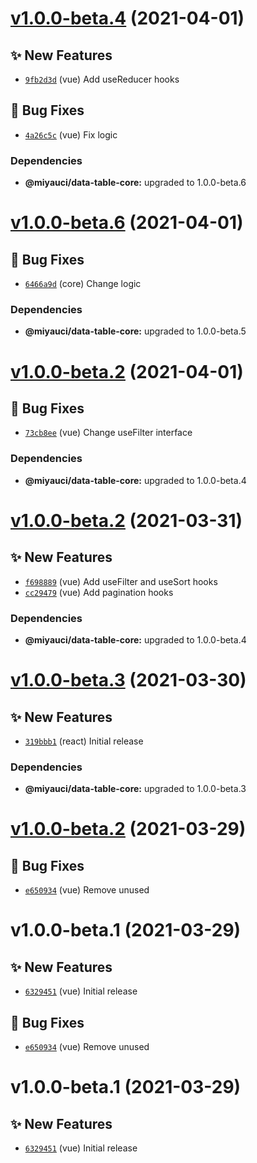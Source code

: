 # [v1.0.0-beta.4](https://github.com/TomokiMiyauci/data-table/compare/@miyauci/react-data-table@1.0.0-beta.3...@miyauci/react-data-table@1.0.0-beta.4) (2021-04-01)

## ✨ New Features
- [`9fb2d3d`](https://github.com/TomokiMiyauci/data-table/commit/9fb2d3d)  (vue) Add useReducer hooks 

## 🐛 Bug Fixes
- [`4a26c5c`](https://github.com/TomokiMiyauci/data-table/commit/4a26c5c)  (vue) Fix logic 



### Dependencies

* **@miyauci/data-table-core:** upgraded to 1.0.0-beta.6

# [v1.0.0-beta.6](https://github.com/TomokiMiyauci/data-table/compare/@miyauci/vue-data-table@1.0.0-beta.5...@miyauci/vue-data-table@1.0.0-beta.6) (2021-04-01)

## 🐛 Bug Fixes
- [`6466a9d`](https://github.com/TomokiMiyauci/data-table/commit/6466a9d)  (core) Change logic 



### Dependencies

* **@miyauci/data-table-core:** upgraded to 1.0.0-beta.5

# [v1.0.0-beta.2](https://github.com/TomokiMiyauci/data-table/compare/@miyauci/react-data-table@1.0.0-beta.1...@miyauci/react-data-table@1.0.0-beta.2) (2021-04-01)

## 🐛 Bug Fixes
- [`73cb8ee`](https://github.com/TomokiMiyauci/data-table/commit/73cb8ee)  (vue) Change useFilter interface 



### Dependencies

* **@miyauci/data-table-core:** upgraded to 1.0.0-beta.4

# [v1.0.0-beta.2](https://github.com/TomokiMiyauci/data-table/compare/@miyauci/react-data-table@1.0.0-beta.1...@miyauci/react-data-table@1.0.0-beta.2) (2021-03-31)

## ✨ New Features
- [`f698889`](https://github.com/TomokiMiyauci/data-table/commit/f698889)  (vue) Add useFilter and useSort hooks 
- [`cc29479`](https://github.com/TomokiMiyauci/data-table/commit/cc29479)  (vue) Add pagination hooks 



### Dependencies

* **@miyauci/data-table-core:** upgraded to 1.0.0-beta.4

# [v1.0.0-beta.3](https://github.com/TomokiMiyauci/data-table/compare/@miyauci/data-table-core@1.0.0-beta.2...@miyauci/data-table-core@1.0.0-beta.3) (2021-03-30)

## ✨ New Features
- [`319bbb1`](https://github.com/TomokiMiyauci/data-table/commit/319bbb1)  (react) Initial release 



### Dependencies

* **@miyauci/data-table-core:** upgraded to 1.0.0-beta.3

# [v1.0.0-beta.2](https://github.com/TomokiMiyauci/data-table/compare/@miyauci/data-table-core@1.0.0-beta.1...@miyauci/data-table-core@1.0.0-beta.2) (2021-03-29)

## 🐛 Bug Fixes
- [`e650934`](https://github.com/TomokiMiyauci/data-table/commit/e650934)  (vue) Remove unused

# v1.0.0-beta.1 (2021-03-29)

## ✨ New Features
- [`6329451`](https://github.com/TomokiMiyauci/data-table/commit/6329451)  (vue) Initial release 

## 🐛 Bug Fixes
- [`e650934`](https://github.com/TomokiMiyauci/data-table/commit/e650934)  (vue) Remove unused

# v1.0.0-beta.1 (2021-03-29)

## ✨ New Features
- [`6329451`](https://github.com/TomokiMiyauci/data-table/commit/6329451)  (vue) Initial release
